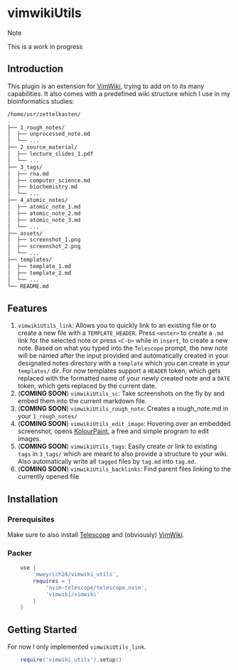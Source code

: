 # vimwikiUtils
> [!NOTE] 
> This is a work in progress

## Introduction
This plugin is an extension for [VimWiki](https://github.com/vimwiki/vimwiki), trying to add on to its many
capabilities. It also comes with a predefined wiki structure which I use in my bioinformatics studies:
```bash
/home/usr/zettelkasten/
.
├── 1_rough_notes/
│  ├── unprocessed_note.md
│  └── ...
├── 2_source_material/
│  ├── lecture_slides_1.pdf
│  └── ...
├── 3_tags/
│  ├── rna.md
│  ├── computer_science.md
│  ├── biochemistry.md
│  └── ...
├── 4_atomic_notes/
│  ├── atomic_note_1.md
│  ├── atomic_note_2.md
│  ├── atomic_note_3.md
│  └── ...
├── assets/
│  ├── screenshot_1.png
│  ├── screenshot_2.png
│  └── ...
├── templates/
│  ├── template_1.md
│  ├── template_2.md
│  └── ...
└── README.md
```

## Features

1. `vimwikiUtils_link`: Allows you to quickly link to an existing file or to create a new file with a `TEMPLATE_HEADER`. 
   Press `<enter>` to create a `.md` link for the selected note or press `<C-b>` while in `insert`, to create a new note. 
   Based on what you typed into the `Telescope` prompt, the new note will be named after the input provided and automatically 
   created in your designated notes directory with a `template` which you can create in your `templates/` dir. For now 
   templates support a `HEADER` token, which gets replaced with the formatted name of your newly created note and a `DATE` token, 
   which gets replaced by the current date.
2. (**COMING SOON**) `vimwikiUtils_sc`: Take screenshots on the fly by and embed them into the current markdown file. 
3. (**COMING SOON**) `vimwikiUtils_rough_note`: Creates a rough_note.md in your `1_rough_notes/`
4. (**COMING SOON**) `vimwikiUtils_edit_image`: Hovering over an embedded screenshot, opens [KolourPaint](https://apps.kde.org/kolourpaint/), a free 
   and simple program to edit images.
5. (**COMING SOON**) `vimwikiUtils_tags`: Easily create or link to existing `tags` in `3_tags/` which are meant to also 
   provide a structure to your wiki. Also automatically write all `tagged` files by `tag.md` into `tag.md`.
6. (**COMING SOON**) `vimwikiUtils_backlinks`: Find parent files linking to the currently opened file

## Installation
### Prerequisites
Make sure to also install [Telescope](https://github.com/nvim-telescope/telescope.nvim) and (obviously) [VimWiki](https://github.com/vimwiki/vimwiki).

### Packer
```lua
    use {
        'mweyrich28/vimwiki_utils',
        requires = {
            'nvim-telescope/telescope.nvim',
            'vimwiki/vimwiki'
        }
    }
```

## Getting Started
For now I only implemented `vimwikiUtils_link`.
```lua
    require('vimwiki_utils').setup()
```
